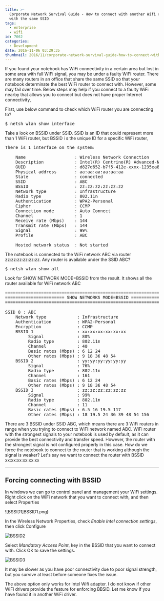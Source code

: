 ```yaml
---
title: >-
  Corporate Network Survival Guide - How to connect with another Wifi router
  with the same SSID
tags:
  - enterprise
  - wifi
id: 7062
categories:
  - Development
date: 2016-11-06 03:29:35
thumbnail: 2016/11/corporate-network-survival-guide-how-to-connect-with-another-wifi-router-with-the-same-ssid/BSSID1.png
---
```


If you found your notebook has WiFi connectivity in a certain area but lost in some area with full WiFi signal, you may be under a faulty WiFi router. There are many routers in an office that share the same SSID so that your notebook determinate the best WiFi router to connect with. However, some may fail over time. Below steps may help if you connect to a faulty WiFi nearby that allows you to connect but does not have proper Internet connectivity,

First, use below command to check which WiFi router you are connecting to?

<pre>$ netsh wlan show interface</pre>

Take a look on BSSID under SSID. SSID is an ID that could represent more than 1 WiFi router, but BSSID i
s the unique ID for a specific WiFi router,

<pre>There is 1 interface on the system:

    Name                   : Wireless Network Connection
    Description            : Intel(R) Centrino(R) Advanced-N 6205
    GUID                   : d827d652-b7f5-412e-xxxx-1235ea895d99
    Physical address       : aa:aa:aa:aa:aa:aa
    State                  : connected
    SSID                   : ABC
    BSSID                  : zz:zz:zz:zz:zz:zz
    Network type           : Infrastructure
    Radio type             : 802.11n
    Authentication         : WPA2-Personal
    Cipher                 : CCMP
    Connection mode        : Auto Connect
    Channel                : 1
    Receive rate (Mbps)    : 144
    Transmit rate (Mbps)   : 144
    Signal                 : 99%
    Profile                : ABC

    Hosted network status  : Not started
</pre>

The notebook is connected to the WiFi network ABC via router zz:zz:zz:zz:zz:zz. Any router is available under the SSID ABC?

<pre>$ netsh wlan show all</pre>

Look for SHOW NETWORK MODE=BSSID from the result. It shows all the router available for WiFi network ABC

<pre>=======================================================================
======================= SHOW NETWORKS MODE=BSSID ======================
=======================================================================

SSID 8 : ABC
    Network type            : Infrastructure
    Authentication          : WPA2-Personal
    Encryption              : CCMP
    BSSID 1                 : xx:xx:xx:xx:xx:xx
         Signal             : 80%
         Radio type         : 802.11n
         Channel            : 40
         Basic rates (Mbps) : 6 12 24
         Other rates (Mbps) : 9 18 36 48 54
    BSSID 2                 : yy:yy:yy:yy:yy:yy
         Signal             : 76%
         Radio type         : 802.11n
         Channel            : 161
         Basic rates (Mbps) : 6 12 24
         Other rates (Mbps) : 9 18 36 48 54
    BSSID 3                 : zz:zz:zz:zz:zz:zz
         Signal             : 99%
         Radio type         : 802.11n
         Channel            : 11
         Basic rates (Mbps) : 6.5 16 19.5 117
         Other rates (Mbps) : 18 19.5 24 36 39 48 54 156
</pre>

There are 3 BSSID under SSID ABC, which means there are 3 WiFi routers in range when you trying to connect to WiFI network named ABC. WiFi router with the strongest signals to your notebook is used by default, as it can provide the best connectivity and transfer speed. However, the router with the strongest signal is not configured properly in this case. How do we force the notebook to connect to the router that is working although the signal is weaker? Let's say we want to connect the router with BSSID xx:xx:xx:xx:xx:xx

* * *

## Forcing connecting with BSSID

In windows we can go to control panel and management your WiFi settings. Right click on the WiFi network that you want to connect with, and then select Properties

![BSSID1]BSSID1.png)

In the Wireless Network Properties, check _Enable Intel connection settings_, then click Configure

![BSSID2](BSSID2.png)

Select _Mandatory
 Access Point_, key in the BSSID that you want to connect with. Click OK to save the settings.

![BSSID3](BSSID3.png)

It may be slower as you have poor connectivity due to poor signal strength, but you survive at least before someone fixes the issue.

The above option only works for Intel Wifi adapter. I do not know if other WiFi drivers provide the feature for enforcing BBSID. Let me know if you have found it in another WiFi driver.
